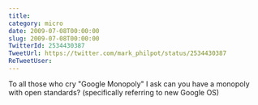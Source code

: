 ```yaml
---
title: 
category: micro
date: 2009-07-08T00:00:00
slug: 2009-07-08T00:00:00
TwitterId: 2534430387
TweetUrl: https://twitter.com/mark_philpot/status/2534430387
ReTweetUser: 
---
```


To all those who cry "Google Monopoly" I ask can you have a monopoly with open standards? (specifically referring to new Google OS)
